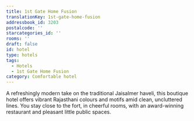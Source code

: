 ```yaml
---
title: 1st Gate Home Fusion
translationKey: 1st-gate-home-fusion
addressbook_id: 3203
postalcode: ''
starcategories_id: ''
rooms: ''
draft: false
id: hotel
type: hotels
tags:
  - Hotels
  - 1st Gate Home Fusion
category: Comfortable hotel
---
```

A refreshingly modern take on the traditional Jaisalmer haveli, this boutique hotel offers vibrant Rajasthani colours and motifs amid clean, uncluttered lines. You stay close to the fort, in cheerful rooms, with an award-winning restaurant and pleasant little public spaces.